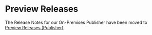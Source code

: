 # Preview Releases

The Release Notes for our On-Premises Publisher have been moved to [Preview Releases (Publisher)](../../on-premises-publisher/publisher-release-notes/publisher-preview-releases.md).